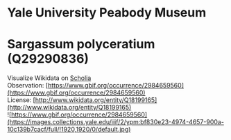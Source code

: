 
Yale University Peabody Museum
==============================

# Sargassum polyceratium (Q29290836)
  
Visualize Wikidata on [Scholia](https://scholia.toolforge.org/taxon/Q29290836)  
Observation: [https://www.gbif.org/occurrence/2984659560](https://www.gbif.org/occurrence/2984659560)  
License: [http://www.wikidata.org/entity/Q18199165](http://www.wikidata.org/entity/Q18199165)  
![https://www.gbif.org/occurrence/2984659560](https://images.collections.yale.edu/iiif/2/ypm:bf830e23-4974-4657-900a-10c139b7cacf/full/!1920,1920/0/default.jpg)